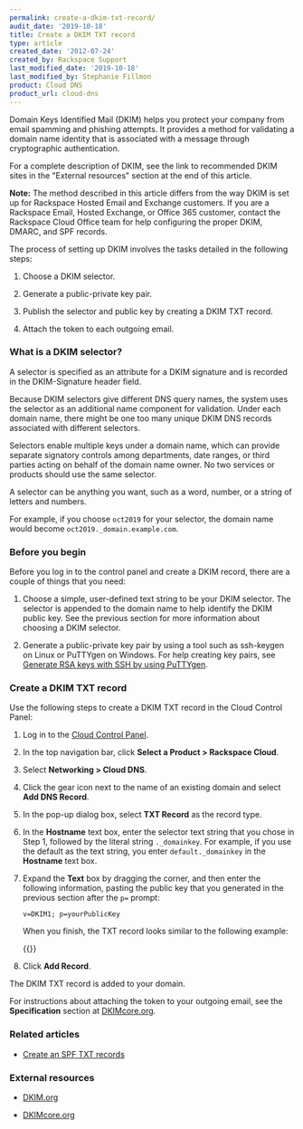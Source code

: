 ```yaml
---
permalink: create-a-dkim-txt-record/
audit_date: '2019-10-18'
title: Create a DKIM TXT record
type: article
created_date: '2012-07-24'
created_by: Rackspace Support
last_modified_date: '2019-10-18'
last_modified_by: Stephanie Fillmon
product: Cloud DNS
product_url: cloud-dns
---
```


Domain Keys Identified Mail (DKIM) helps you protect your company from
email spamming and phishing attempts. It provides a method for
validating a domain name identity that is associated with a message
through cryptographic authentication.

For a complete description of DKIM, see the link to recommended DKIM sites
in the "External resources" section at the end of this article.

**Note:** The method described in this article differs from the way DKIM is
set up for Rackspace Hosted Email and Exchange customers. If you are a
Rackspace Email, Hosted Exchange, or Office 365 customer, contact the
Rackspace Cloud Office team for help configuring the proper DKIM, DMARC, and
SPF records.

The process of setting up DKIM involves the tasks detailed
in the following steps:

1.  Choose a DKIM selector.

2.  Generate a public-private key pair.

3.  Publish the selector and public key by creating a DKIM TXT record.

4.  Attach the token to each outgoing email.

### What is a DKIM selector?

A selector is specified as an attribute for a DKIM signature and is recorded in the DKIM-Signature header field.

Because DKIM selectors give different DNS query names, the system uses the selector as an additional name component for validation. Under each domain name, there might be one too many unique DKIM DNS records associated with different selectors.

Selectors enable multiple keys under a domain name, which can provide separate signatory controls among departments, date ranges, or third parties acting on behalf of the domain name owner. No two services or products should use the same selector.

A selector can be anything you want, such as a word, number, or a string of letters and numbers.

For example, if you choose `oct2019` for your selector, the domain name would
become `oct2019._domain.example.com`.

### Before you begin

Before you log in to the control panel and create a DKIM record, there are
a couple of things that you need:

1. Choose a simple, user-defined text string to be your DKIM selector. The
   selector is appended to the domain name to help identify the DKIM public
   key. See the previous section for more information about choosing a
   DKIM selector.

2. Generate a public-private key pair by using a tool such as ssh-keygen on
   Linux or PuTTYgen on Windows. For help creating key pairs, see
   [Generate RSA keys with SSH by using PuTTYgen](/how-to/generating-rsa-keys-with-ssh-puttygen).


### Create a DKIM TXT record

Use the following steps to create a DKIM TXT record in the Cloud Control
Panel:

1. Log in to the [Cloud Control Panel](https://login.rackspace.com/).

2. In the top navigation bar, click **Select a Product > Rackspace Cloud**.

3. Select **Networking > Cloud DNS**.

4. Click the gear icon next to the name of an existing domain and
   select **Add DNS Record**.

5. In the pop-up dialog box, select **TXT Record** as the record type.

6. In the **Hostname** text box, enter the selector text string that you chose
   in Step 1, followed by the literal string `._domainkey`. For example, if you
   use the default as the text string, you enter `default._domainkey` in the
   **Hostname** text box.

7. Expand the **Text** box by dragging the corner, and then enter the
   following information, pasting the public key that you generated in the
   previous section after the `p=` prompt:

       v=DKIM1; p=yourPublicKey

   When you finish, the TXT record looks similar to the following
   example:

   {{<image src="AddDKIMDNSTXTRecord.png" alt="" title="">}}

8.  Click **Add Record**.

The DKIM TXT record is added to your domain.

For instructions about attaching the token to your outgoing email, see the
**Specification** section at [DKIMcore.org](https://dkimcore.org/).

### Related articles

- [Create an SPF TXT records](/how-to/create-an-spf-txt-record)

### External resources

- [DKIM.org](https://www.dkim.org)

- [DKIMcore.org](https://dkimcore.org/specification.html)
